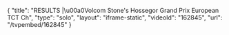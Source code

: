 {
    "title": "RESULTS |\u00a0Volcom Stone's Hossegor Grand Prix European TCT Ch",
    "type": "solo",
    "layout": "iframe-static",
    "videoId": "162845",
    "url": "\/tvpembed\/162845"
}
